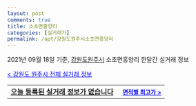```yaml
---
layout: post
comments: true
title: 소초면흥양리
categories: [실거래가]
permalink: /apt/강원도원주시소초면흥양리
---
```


2021년 09월 18일 기준, <a href="/apt/강원도원주시">강원도원주시</a> 소초면흥양리 한달간 실거래 정보

<a style="color: blue;" href="/apt/강원도원주시">< 강원도 원주시 전체 실거래 정보</a>
<!---- start ---->
<table>
  <tr>
    <td colspan="4" style="font-weight: bold;"><a href="/apt/강원도원주시소초면흥양리{name_without_space}">오늘 등록된 실거래 정보가 없습니다</a> &nbsp;&nbsp;&nbsp; <a style="color: blue; font-size: smaller;" href="/apt/강원도원주시소초면흥양리{name_without_space}">면적별 최고가 ></a></td>
  </tr>
    
</table>
<!---- end ---->
    